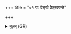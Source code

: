+++
title = "०१ याः प्रेङ्खे प्रेङ्खयन्ते"

+++
<details><summary>मूलम् (GR)</summary>

याः प्रेङ्खे प्रेङ्खयन्ते  
सन्ताने मालवा इव ।  
(…) ॥ +++(see 15.18.10ef)+++
</details>